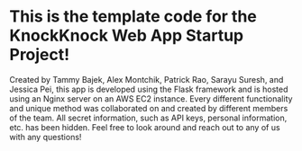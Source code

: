 # This is the template code for the KnockKnock Web App Startup Project!
Created by Tammy Bajek, Alex Montchik, Patrick Rao, Sarayu Suresh, and Jessica Pei, this app is developed using the Flask framework and is hosted using an Nginx server on an AWS EC2 instance. Every different functionality and unique method was collaborated on and created by different members of the team. All secret information, such as API keys, personal information, etc. has been hidden. Feel free to look around and reach out to any of us with any questions!
